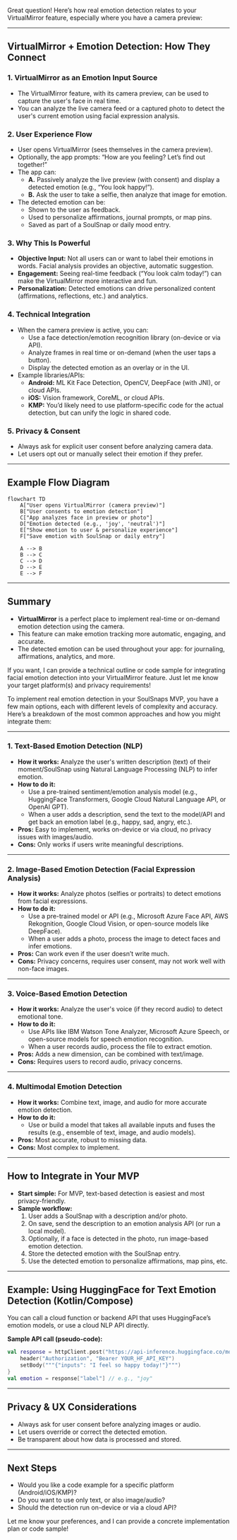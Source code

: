 Great question! Here’s how real emotion detection relates to your VirtualMirror feature, especially where you have a camera preview:

---

## VirtualMirror + Emotion Detection: How They Connect

### 1. **VirtualMirror as an Emotion Input Source**
- The VirtualMirror feature, with its camera preview, can be used to capture the user's face in real time.
- You can analyze the live camera feed or a captured photo to detect the user's current emotion using facial expression analysis.

### 2. **User Experience Flow**
- User opens VirtualMirror (sees themselves in the camera preview).
- Optionally, the app prompts: “How are you feeling? Let’s find out together!”
- The app can:
  - **A.** Passively analyze the live preview (with consent) and display a detected emotion (e.g., “You look happy!”).
  - **B.** Ask the user to take a selfie, then analyze that image for emotion.
- The detected emotion can be:
  - Shown to the user as feedback.
  - Used to personalize affirmations, journal prompts, or map pins.
  - Saved as part of a SoulSnap or daily mood entry.

### 3. **Why This Is Powerful**
- **Objective Input:** Not all users can or want to label their emotions in words. Facial analysis provides an objective, automatic suggestion.
- **Engagement:** Seeing real-time feedback (“You look calm today!”) can make the VirtualMirror more interactive and fun.
- **Personalization:** Detected emotions can drive personalized content (affirmations, reflections, etc.) and analytics.

### 4. **Technical Integration**
- When the camera preview is active, you can:
  - Use a face detection/emotion recognition library (on-device or via API).
  - Analyze frames in real time or on-demand (when the user taps a button).
  - Display the detected emotion as an overlay or in the UI.
- Example libraries/APIs:
  - **Android:** ML Kit Face Detection, OpenCV, DeepFace (with JNI), or cloud APIs.
  - **iOS:** Vision framework, CoreML, or cloud APIs.
  - **KMP:** You’d likely need to use platform-specific code for the actual detection, but can unify the logic in shared code.

### 5. **Privacy & Consent**
- Always ask for explicit user consent before analyzing camera data.
- Let users opt out or manually select their emotion if they prefer.

---

## Example Flow Diagram

```mermaid
flowchart TD
    A["User opens VirtualMirror (camera preview)"]
    B["User consents to emotion detection"]
    C["App analyzes face in preview or photo"]
    D["Emotion detected (e.g., 'joy', 'neutral')"]
    E["Show emotion to user & personalize experience"]
    F["Save emotion with SoulSnap or daily entry"]

    A --> B
    B --> C
    C --> D
    D --> E
    E --> F
```

---

## Summary

- **VirtualMirror** is a perfect place to implement real-time or on-demand emotion detection using the camera.
- This feature can make emotion tracking more automatic, engaging, and accurate.
- The detected emotion can be used throughout your app: for journaling, affirmations, analytics, and more.

If you want, I can provide a technical outline or code sample for integrating facial emotion detection into your VirtualMirror feature. Just let me know your target platform(s) and privacy requirements!

To implement real emotion detection in your SoulSnaps MVP, you have a few main options, each with different levels of complexity and accuracy. Here’s a breakdown of the most common approaches and how you might integrate them:

---

### 1. **Text-Based Emotion Detection (NLP)**
- **How it works:** Analyze the user's written description (text) of their moment/SoulSnap using Natural Language Processing (NLP) to infer emotion.
- **How to do it:**
  - Use a pre-trained sentiment/emotion analysis model (e.g., HuggingFace Transformers, Google Cloud Natural Language API, or OpenAI GPT).
  - When a user adds a description, send the text to the model/API and get back an emotion label (e.g., happy, sad, angry, etc.).
- **Pros:** Easy to implement, works on-device or via cloud, no privacy issues with images/audio.
- **Cons:** Only works if users write meaningful descriptions.

---

### 2. **Image-Based Emotion Detection (Facial Expression Analysis)**
- **How it works:** Analyze photos (selfies or portraits) to detect emotions from facial expressions.
- **How to do it:**
  - Use a pre-trained model or API (e.g., Microsoft Azure Face API, AWS Rekognition, Google Cloud Vision, or open-source models like DeepFace).
  - When a user adds a photo, process the image to detect faces and infer emotions.
- **Pros:** Can work even if the user doesn’t write much.
- **Cons:** Privacy concerns, requires user consent, may not work well with non-face images.

---

### 3. **Voice-Based Emotion Detection**
- **How it works:** Analyze the user's voice (if they record audio) to detect emotional tone.
- **How to do it:**
  - Use APIs like IBM Watson Tone Analyzer, Microsoft Azure Speech, or open-source models for speech emotion recognition.
  - When a user records audio, process the file to extract emotion.
- **Pros:** Adds a new dimension, can be combined with text/image.
- **Cons:** Requires users to record audio, privacy concerns.

---

### 4. **Multimodal Emotion Detection**
- **How it works:** Combine text, image, and audio for more accurate emotion detection.
- **How to do it:**
  - Use or build a model that takes all available inputs and fuses the results (e.g., ensemble of text, image, and audio models).
- **Pros:** Most accurate, robust to missing data.
- **Cons:** Most complex to implement.

---

## How to Integrate in Your MVP

- **Start simple:** For MVP, text-based detection is easiest and most privacy-friendly.
- **Sample workflow:**
  1. User adds a SoulSnap with a description and/or photo.
  2. On save, send the description to an emotion analysis API (or run a local model).
  3. Optionally, if a face is detected in the photo, run image-based emotion detection.
  4. Store the detected emotion with the SoulSnap entry.
  5. Use the detected emotion to personalize affirmations, map pins, etc.

---

## Example: Using HuggingFace for Text Emotion Detection (Kotlin/Compose)

You can call a cloud function or backend API that uses HuggingFace’s emotion models, or use a cloud NLP API directly.

**Sample API call (pseudo-code):**
```kotlin
val response = httpClient.post("https://api-inference.huggingface.co/models/j-hartmann/emotion-english-distilroberta-base") {
    header("Authorization", "Bearer YOUR_HF_API_KEY")
    setBody("""{"inputs": "I feel so happy today!"}""")
}
val emotion = response["label"] // e.g., "joy"
```

---

## Privacy & UX Considerations

- Always ask for user consent before analyzing images or audio.
- Let users override or correct the detected emotion.
- Be transparent about how data is processed and stored.

---

## Next Steps

- Would you like a code example for a specific platform (Android/iOS/KMP)?
- Do you want to use only text, or also image/audio?
- Should the detection run on-device or via a cloud API?

Let me know your preferences, and I can provide a concrete implementation plan or code sample!